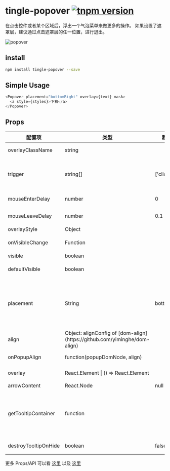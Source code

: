 # tingle-popover [![tnpm version](http://web.npm.alibaba-inc.com/badge/v/@ali/tingle-popover.svg?style=flat-square)](http://web.npm.alibaba-inc.com/package/@ali/tingle-popover)

在点击控件或者某个区域后，浮出一个气泡菜单来做更多的操作。 如果设置了遮罩层，建议通过点击遮罩层的任一位置，进行退出。


![popover](http://git.cn-hangzhou.oss-cdn.aliyun-inc.com/uploads/tingle-ui/tingle-slide/345be6d5a7ef06a679c5ec1de92dd08a/image.png)



## install

```bash
npm install tingle-popover --save
```

## Simple Usage

```javascript
<Popover placement="bottomRight" overlay={text} mask>
  <a style={styles}>下右</a>
</Popover>
```

## Props

<table class="table table-bordered table-striped">
  <thead>
    <tr>
      <th style="width: 100px;">配置项	</th>
      <th style="width: 50px;">类型</th>
      <th style="width: 50px;">默认值</th>
      <th>功能/备注</th>
    </tr>
  </thead>
  <tbody>
    <tr>
      <td>overlayClassName</td>
      <td>string</td>
      <td></td>
      <td>给 overlay 设置 className </td>
    </tr>
    <tr>
      <td>trigger</td>
      <td>string[]</td>
      <td>['click']</td>
      <td>触发 popover 的事件, 可以是 'hover','click','focus' 中的一个或多个</td>
    </tr>
    <tr>
      <td>mouseEnterDelay</td>
      <td>number</td>
      <td>0</td>
      <td>鼠标移入的延迟显示时间，单位: s.</td>
    </tr>
    <tr>
      <td>mouseLeaveDelay</td>
      <td>number</td>
      <td>0.1</td>
      <td>鼠标移出的延迟显示时间，单位: s.</td>
    </tr>
    <tr>
      <td>overlayStyle</td>
      <td>Object</td>
      <td></td>
      <td>添加给 overlay 的样式</td>
    </tr>
    <tr>
      <td>onVisibleChange</td>
      <td>Function</td>
      <td></td>
      <td>popover 显示/隐藏是触发的事件</td>
    </tr>
    <tr>
      <td>visible</td>
      <td>boolean</td>
      <td></td>
      <td>popover 是否显示/隐藏</td>
    </tr>
    <tr>
      <td>defaultVisible</td>
      <td>boolean</td>
      <td></td>
      <td>popover 初始化时是否显示/隐藏</td>
    </tr>
    <tr>
      <td>placement</td>
      <td>String</td>
      <td>bottomRight</td>
      <td>popover 的显示位置，可以是 'left','right','top','bottom', 'topLeft', 'topRight', 'bottomLeft', 'bottomRight' 中的任意一个</td>
    </tr>
    <tr>
      <td>align</td>
      <td>Object: alignConfig of [dom-align](https://github.com/yiminghe/dom-align)</td>
      <td></td>
      <td></td>
    </tr>
    <tr>
      <td>onPopupAlign</td>
      <td>function(popupDomNode, align)	</td>
      <td></td>
      <td>callback when popup node is aligned</td>
    </tr>
    <tr>
      <td>overlay</td>
      <td>React.Element | () => React.Element</td>
      <td></td>
      <td>popover 弹出时显示的内容</td>
    </tr>
    <tr>
      <td>arrowContent</td>
      <td>React.Node</td>
      <td>null</td>
      <td>arrow content</td>
    </tr>
    <tr>
      <td>getTooltipContainer</td>
      <td>function</td>
      <td></td>
      <td>用于获取作为 popover 容器 html 节点的函数。tingle-popover 默认会将 popover 附在 body 节点上。如果想改变，请直接返回一个新的element。</td>
    </tr>
    <tr>
      <td>destroyTooltipOnHide</td>
      <td>boolean</td>
      <td>false</td>
      <td>隐藏时是否销毁 popover 的 dom</td>
    </tr>
  </tbody>
</table>

更多 Props/API 可以看 [这里](https://github.com/react-component/tooltip/blob/master/README.md) 以及 [这里](https://github.com/react-component/trigger)

